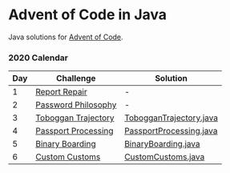 # Advent of Code in Java
Java solutions for [Advent of Code].

### 2020 Calendar

| Day | Challenge | Solution |
| ------ | ------ | ------ |
| 1 | [Report Repair][2020 day 01] | - |
| 2 | [Password Philosophy][2020 day 02] | - |
| 3 | [Toboggan Trajectory][2020 day 03] | [TobogganTrajectory.java](year2020/day03/TobogganTrajectory.java) |
| 4 | [Passport Processing][2020 day 04] | [PassportProcessing.java](year2020/day04/PassportProcessing.java) |
| 5 | [Binary Boarding][2020 day 04] | [BinaryBoarding.java](year2020/day05/BinaryBoarding.java) |
| 6 | [Custom Customs][2020 day 04] | [CustomCustoms.java](year2020/day06/CustomCustoms.java) |

   [Advent of Code]: <https://adventofcode.com/>
   
   [Advent of Code]: <https://adventofcode.com/>
   [2020 day 01]: <https://adventofcode.com/2020/day/1>
   [2020 day 02]: <https://adventofcode.com/2020/day/2>
   [2020 day 03]: <https://adventofcode.com/2020/day/3>
   [2020 day 04]: <https://adventofcode.com/2020/day/4>
   [2020 day 05]: <https://adventofcode.com/2020/day/5>
   [2020 day 06]: <https://adventofcode.com/2020/day/6>
   [2020 day 07]: <https://adventofcode.com/2020/day/7>
   [2020 day 08]: <https://adventofcode.com/2020/day/8>
   [2020 day 09]: <https://adventofcode.com/2020/day/9>
   [2020 day 10]: <https://adventofcode.com/2020/day/10>
   [2020 day 11]: <https://adventofcode.com/2020/day/11>
   [2020 day 12]: <https://adventofcode.com/2020/day/12>
   [2020 day 13]: <https://adventofcode.com/2020/day/13>
   [2020 day 14]: <https://adventofcode.com/2020/day/14>
   [2020 day 15]: <https://adventofcode.com/2020/day/15>
   [2020 day 16]: <https://adventofcode.com/2020/day/16>
   [2020 day 17]: <https://adventofcode.com/2020/day/17>
   [2020 day 18]: <https://adventofcode.com/2020/day/18>
   [2020 day 19]: <https://adventofcode.com/2020/day/19>
   [2020 day 20]: <https://adventofcode.com/2020/day/20>
   [2020 day 21]: <https://adventofcode.com/2020/day/21>
   [2020 day 22]: <https://adventofcode.com/2020/day/22>
   [2020 day 23]: <https://adventofcode.com/2020/day/23>
   [2020 day 24]: <https://adventofcode.com/2020/day/24>
   [2020 day 25]: <https://adventofcode.com/2020/day/25>
   [2020 day 26]: <https://adventofcode.com/2020/day/26>
   [2020 day 27]: <https://adventofcode.com/2020/day/27>
   [2020 day 28]: <https://adventofcode.com/2020/day/28>
   [2020 day 29]: <https://adventofcode.com/2020/day/29>
   [2020 day 30]: <https://adventofcode.com/2020/day/30>
   [2020 day 31]: <https://adventofcode.com/2020/day/31>
